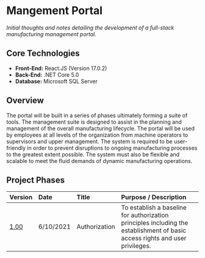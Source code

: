 # Mangement Portal

*Initial thoughts and notes detailing the development of a full-stack manufacturing management portal.*

## Core Technologies

* **Front-End:** React.JS (Version 17.0.2)
* **Back-End:** .NET Core 5.0
* **Database:** Microsoft SQL Server

## Overview

The portal will be built in a series of phases ultimately forming a suite of tools. The management suite is designed to assist in the planning and management of the overall manufacturing lifecycle. The portal will be used by employees at all levels of the organization from machine operators to supervisors and upper management. The system is required to be user-friendly in order to prevent disruptions to ongoing manufacturing processes to the greatest extent possible. The system must also be flexible and scalable to meet the fluid demands of dynamic manufacturing operations.

## Project Phases

Version | Date | Title| Purpose / Description
:-------|:-----|:------|:-----------
[1.00](./ph_1-00) | 6/10/2021 | Authorization | To establish a baseline for authorization principles including the establishment of basic access rights and user privileges.
